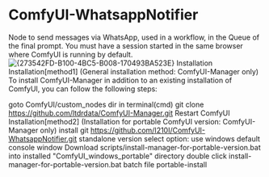 # ComfyUI-WhatsappNotifier
Node to send messages via WhatsApp, used in a workflow, in the Queue of the final prompt. You must have a session started in the same browser where ComfyUI is running by default.
![{273542FD-B100-4BC5-B008-170493BA523E}](https://github.com/user-attachments/assets/7e9767d9-32ca-4e77-b603-a0970c8d8420)
Installation
Installation[method1] (General installation method: ComfyUI-Manager only)
To install ComfyUI-Manager in addition to an existing installation of ComfyUI, you can follow the following steps:

goto ComfyUI/custom_nodes dir in terminal(cmd)
git clone https://github.com/ltdrdata/ComfyUI-Manager.git
Restart ComfyUI
Installation[method2] (Installation for portable ComfyUI version: ComfyUI-Manager only)
install git
https://github.com/I210I/ComfyUI-WhatsappNotifier.git
standalone version
select option: use windows default console window
Download scripts/install-manager-for-portable-version.bat into installed "ComfyUI_windows_portable" directory
double click install-manager-for-portable-version.bat batch file
portable-install
